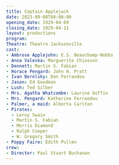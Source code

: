 ```yaml
---
title: Captain Applejack
date: 2023-09-08T00:00:00
opening_date: 1929-04-09
closing_date: 1929-04-11
layout: productions
program:
Theatre: Theatre Jacksonville
cast:
- Ambrose Applejohn: E.S. Beauchamp-Nobbs
- Anna Valeska: Marguerite Chiasson
- Dennett: Martin S. Fabian
- Horace Pengard: John H. Pratt
- Ivan Borolsky: Don Ferrandou
- Jason: Ed Goodman
- Lush: Ted Silber
- Mrs. Agatha Whatcombe: Laurine Goffin
- Mrs. Pengard: Katherine Ferrandou
- Palmer, a maid: Alberta Carlton
- Pirates:
  - Leroy Swain
  - Martin S. Fabian
  - Morris Diamond
  - Ralph Cooper
  - W. Gregory Smith
- Poppy Faire: Edith Pullen
crew:
- Director: Paul Stuart Buchanan
---
```

